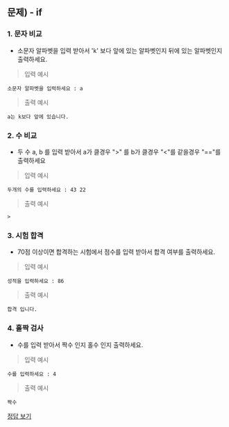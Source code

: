 ## 문제) - if

### 1. 문자 비교 

* 소문자 알파벳을 입력 받아서 'k' 보다 앞에 있는 알파벳인지 뒤에 있는 알파벳인지 출력하세요.
 

> 입력 예시

```
소문자 알파벳을 입력하세요 : a
```

> 출력 예시

```
a는 k보다 앞에 있습니다.
```

### 2. 수 비교
* 두 수 a, b 를 입력 받아서 a가 클경우 ">" 를 b가 클경우 "<"를 같을경우 "=="를 출력하세요

> 입력 예시

```
두개의 수를 입력하세요 : 43 22
```

> 출력 예시

```
>
```
### 3. 시험 합격

* 70점 이상이면 합격하는 시험에서 점수를 입력 받아서 합격 여부를 출력하세요.

> 입력 예시

```
성적을 입력하세요 : 86
```

> 출력 예시

```
합격 입니다.
```

### 4. 홀짝 검사
* 수를 입력 받아서 짝수 인지 홀수 인지 출력하세요.

> 입력 예시

```
수를 입력하세요 : 4
```

> 출력 예시

```
짝수
```


[정답 보기](test01.c)

